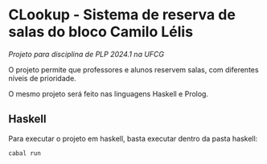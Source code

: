 # CLookup - Sistema de reserva de salas do bloco Camilo Lélis

*Projeto para disciplina de PLP 2024.1 na UFCG*

O projeto permite que professores e alunos reservem salas, com diferentes níveis de prioridade.

O mesmo projeto será feito nas linguagens Haskell e Prolog.

## Haskell
Para executar o projeto em haskell, basta executar dentro da pasta haskell:
```
cabal run
```